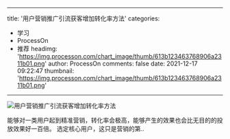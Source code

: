 
---
title: '用户营销推广引流获客增加转化率方法'
categories: 
 - 学习
 - ProcessOn
 - 推荐
headimg: 'https://img.processon.com/chart_image/thumb/613b123463768906a2311b01.png'
author: ProcessOn
comments: false
date: 2021-12-17 09:22:47
thumbnail: 'https://img.processon.com/chart_image/thumb/613b123463768906a2311b01.png'
---

<div>   
<img class="thumb" alt="用户营销推广引流获客增加转化率方法" src="https://img.processon.com/chart_image/thumb/613b123463768906a2311b01.png" referrerpolicy="no-referrer">
<p>能够对一类用户起到精准营销，转化率会极高，能够产生的效果也会比无目的的投放效果好一百倍。
选定核心用户，这只是营销的第..</p>  
</div>
            